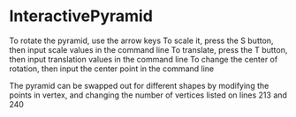# InteractivePyramid
To rotate the pyramid, use the arrow keys
To scale it, press the S button, then input scale values in the command line
To translate, press the T button, then input translation values in the command line
To change the center of rotation, then input the center point in the command line

The pyramid can be swapped out for different shapes by modifying the points in vertex, and changing the number of vertices listed on lines 213 and 240
